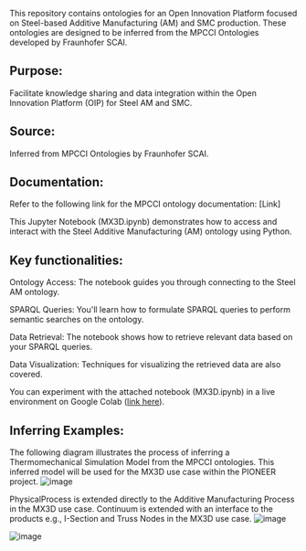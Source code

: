 This repository contains ontologies for an Open Innovation Platform focused on Steel-based Additive Manufacturing (AM) and SMC production. These ontologies are designed to be inferred from the MPCCI Ontologies developed by Fraunhofer SCAI.

## Purpose: 
Facilitate knowledge sharing and data integration within the Open Innovation Platform (OIP) for Steel AM and SMC.

## Source: 
Inferred from MPCCI Ontologies by Fraunhofer SCAI.

## Documentation: 
Refer to the following link for the MPCCI ontology documentation: [Link]

This Jupyter Notebook (MX3D.ipynb) demonstrates how to access and interact with the Steel Additive Manufacturing (AM) ontology using Python.

## Key functionalities:

Ontology Access: The notebook guides you through connecting to the Steel AM ontology.

SPARQL Queries: You'll learn how to formulate SPARQL queries to perform semantic searches on the ontology.

Data Retrieval: The notebook shows how to retrieve relevant data based on your SPARQL queries.

Data Visualization: Techniques for visualizing the retrieved data are also covered.

You can experiment with the attached notebook (MX3D.ipynb) in a live environment on Google Colab ([link here](https://colab.research.google.com/drive/1eqG2AVu0r5KJivyZxPeOxzbt65Zllxdp#scrollTo=IMemo6g-P63M)).

## Inferring Examples:

The following diagram illustrates the process of inferring a Thermomechanical Simulation Model from the MPCCI ontologies. This inferred model will be used for the MX3D use case within the PIONEER project.
![image](https://github.com/ahmad-delforouzi/OntoPio/assets/81425722/ea91138c-f749-46a6-a08a-1237324d0c4f)
 
PhysicalProcess is extended directly to the Additive Manufacturing Process in the MX3D use case.
Continuum is extended with an interface to the products e.g., I-Section and Truss Nodes in the MX3D use case.
![image](https://github.com/ahmad-delforouzi/OntoPio/assets/81425722/c78ba2f0-2a68-4ee3-a46e-3e5ff91f08ce)

![image](https://github.com/ahmad-delforouzi/OntoPio/assets/81425722/c9857ac4-ef2b-4fe9-9418-10667926f80d)

